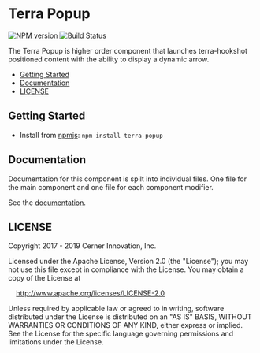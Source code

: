# Terra Popup


[![NPM version](https://badgen.net/npm/v/terra-popup)](https://www.npmjs.org/package/terra-popup)
[![Build Status](https://badgen.net/travis/cerner/terra-framework)](https://travis-ci.org/cerner/terra-framework)

The Terra Popup is higher order component that launches terra-hookshot positioned content with the ability to display a dynamic arrow.

- [Getting Started](#getting-started)
- [Documentation](#documentation)
- [LICENSE](#license)

## Getting Started

- Install from [npmjs](https://www.npmjs.com): `npm install terra-popup`

## Documentation

Documentation for this component is spilt into individual files.
One file for the main component and one file for each component modifier.

See the [documentation](docs/).

## LICENSE

Copyright 2017 - 2019 Cerner Innovation, Inc.

Licensed under the Apache License, Version 2.0 (the "License"); you may not use this file except in compliance with the License. You may obtain a copy of the License at

&nbsp;&nbsp;&nbsp;&nbsp;http://www.apache.org/licenses/LICENSE-2.0

Unless required by applicable law or agreed to in writing, software distributed under the License is distributed on an "AS IS" BASIS, WITHOUT WARRANTIES OR CONDITIONS OF ANY KIND, either express or implied. See the License for the specific language governing permissions and limitations under the License.
